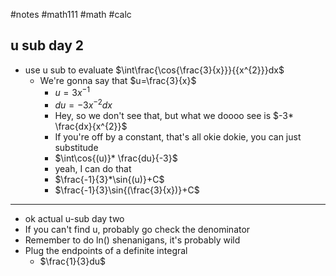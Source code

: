 #notes #math111 #math #calc


## u sub day 2

- use u sub to evaluate $\int\frac{\cos{\frac{3}{x}}}{{x^{2}}}dx$
	- We're gonna say that $u=\frac{3}{x}$
		- $u=3x^{-1}$
		- $du=-3x^{-2}dx$
		- Hey, so we don't see that, but what we doooo see is $-3* \frac{dx}{x^{2}}$
		- If you're off by a constant, that's all okie dokie, you can just substitude
		- $\int\cos{(u)}* \frac{du}{-3}$
		- yeah, I can do that
		- $\frac{-1}{3}*\sin{(u)}+C$
		- $\frac{-1}{3}\sin{(\frac{3}{x})}+C$

---
- ok actual u-sub day two
- If you can't find u, probably go check the denominator
- Remember to do ln() shenanigans, it's probably wild
- Plug the endpoints of a definite integral
	- $\frac{1}{3}du$